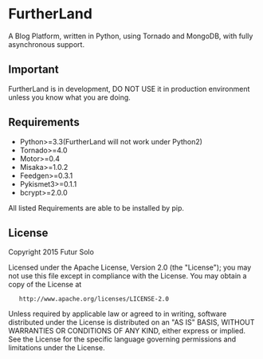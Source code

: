 # FurtherLand
A Blog Platform, written in Python, using Tornado and MongoDB, with fully asynchronous support.

Important
---------
FurtherLand is in development, DO NOT USE it in production environment unless you know what you are doing.

Requirements
------------
 - Python>=3.3(FurtherLand will not work under Python2)
 - Tornado>=4.0
 - Motor>=0.4
 - Misaka>=1.0.2
 - Feedgen>=0.3.1
 - Pykismet3>=0.1.1
 - bcrypt>=2.0.0

All listed Requirements are able to be installed by pip.

License
-------
   Copyright 2015 Futur Solo

   Licensed under the Apache License, Version 2.0 (the "License");
   you may not use this file except in compliance with the License.
   You may obtain a copy of the License at

       http://www.apache.org/licenses/LICENSE-2.0

   Unless required by applicable law or agreed to in writing, software
   distributed under the License is distributed on an "AS IS" BASIS,
   WITHOUT WARRANTIES OR CONDITIONS OF ANY KIND, either express or implied.
   See the License for the specific language governing permissions and
   limitations under the License.
